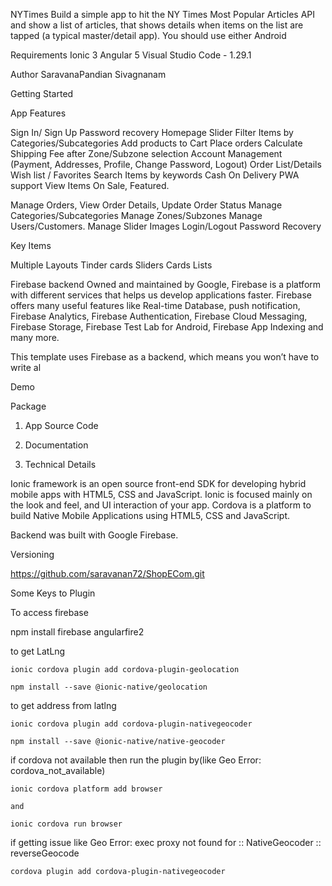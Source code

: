 NYTimes
Build a simple app to hit the NY Times Most Popular Articles API and show a list of articles, that shows details when items on the list are tapped (a typical master/detail app). You should use either Android

Requirements
Ionic 3
Angular 5
Visual Studio Code - 1.29.1

Author
SaravanaPandian Sivagnanam

Getting Started

App Features

Sign In/ Sign Up
Password recovery
Homepage Slider
Filter Items by Categories/Subcategories
Add products to Cart
Place orders
Calculate Shipping Fee after Zone/Subzone selection
Account Management (Payment, Addresses, Profile, Change Password, Logout)
Order List/Details
Wish list / Favorites
Search Items by keywords
Cash On Delivery
PWA support
View Items On Sale, Featured.

Manage Orders, View Order Details, Update Order Status
Manage Categories/Subcategories
Manage Zones/Subzones
Manage Users/Customers.
Manage Slider Images
Login/Logout
Password Recovery

Key Items

Multiple Layouts
Tinder cards
Sliders
Cards
Lists

Firebase backend
Owned and maintained by Google, Firebase is a platform with different services that helps us develop applications faster. 
Firebase offers many useful features like Real-time Database, push notification, Firebase Analytics, Firebase Authentication, 
Firebase Cloud Messaging, Firebase Storage, Firebase Test Lab for Android, Firebase App Indexing and many more.
 
This template uses Firebase as a backend, which means you won’t have to write al

Demo

Package

1. App Source Code

2. Documentation

3. Technical Details

Ionic framework is an open source front-end SDK for developing hybrid mobile apps with HTML5, CSS and JavaScript. Ionic is focused mainly on the look and feel, and UI interaction of your app. Cordova is a platform to build Native Mobile Applications using HTML5, CSS and JavaScript.

Backend was built with Google Firebase.



Versioning

https://github.com/saravanan72/ShopECom.git

Some Keys to Plugin

To access firebase

npm install firebase angularfire2

to get LatLng

	ionic cordova plugin add cordova-plugin-geolocation

	npm install --save @ionic-native/geolocation

to get address from latlng
	
	ionic cordova plugin add cordova-plugin-nativegeocoder

	npm install --save @ionic-native/native-geocoder

if cordova not available then run the plugin by(like Geo Error: cordova_not_available)

	ionic cordova platform add browser

	and

	ionic cordova run browser    
	
	
if getting issue like Geo Error: exec proxy not found for :: NativeGeocoder :: reverseGeocode

	cordova plugin add cordova-plugin-nativegeocoder	

